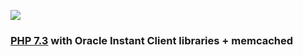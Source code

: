 ![](https://i.ibb.co/7kDZFCq/php-oci8.png)

### [PHP 7.3](http://php.net/) with Oracle Instant Client libraries + memcached
